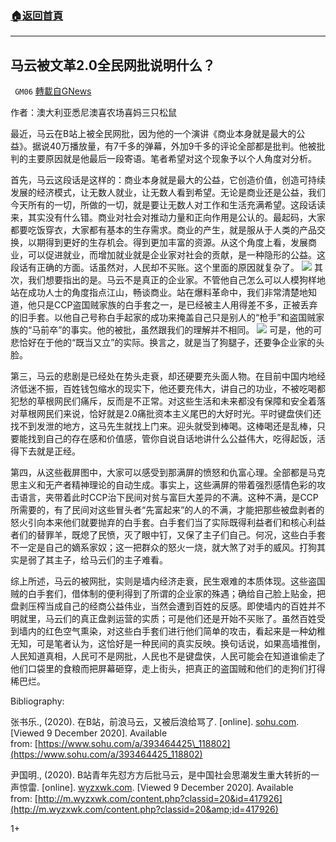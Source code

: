 ###  [:house:返回首頁](https://github.com/ourhimalayas/txt)
---

## 马云被文革2.0全民网批说明什么？
` GM06` [轉載自GNews](https://gnews.org/zh-hans/634904/)

作者：澳大利亚悉尼澳喜农场喜妈三只松鼠

最近，马云在B站上被全民网批，因为他的一个演讲《商业本身就是最大的公益》。据说40万播放量，有7千多的弹幕，外加9千多的评论全部都是批判。他被批判的主要原因就是他最后一段寄语。笔者希望对这个现象予以个人角度对分析。

首先，马云这段话是这样的：商业本身就是最大的公益，它创造价值，创造可持续发展的经济模式，让无数人就业，让无数人看到希望。无论是商业还是公益，我们今天所有的一切，所做的一切，就是要让无数人对工作和生活充满希望。这段话读来，其实没有什么错。商业对社会对推动力量和正向作用是公认的。最起码，大家都要吃饭穿衣，大家都有基本的生存需求。商业的产生，就是服从于人类的产品交换，以期得到更好的生存机会。得到更加丰富的资源。从这个角度上看，发展商业，可以促进就业，而增加就业就是企业家对社会的贡献，是一种隐形的公益。这段话有正确的方面。话虽然对，人民却不买账。这个里面的原因就复杂了。
![]()![](https://gnews-media-offload.s3.amazonaws.com/wp-content/uploads/2020/12/10051934/image-11.jpeg)
其次，我们想要指出的是。马云不是真正的企业家。不管他自己怎么可以人模狗样地站在成功人士的角度指点江山，畅谈商业。站在爆料革命中，我们非常清楚地知道，他只是CCP盗国贼家族的白手套之一，是已经被主人用得差不多，正被丢弃的旧手套。以他自己号称白手起家的成功来掩盖自己只是别人的“枪手”和盗国贼家族的“马前卒”的事实。他的被批，虽然跟我们的理解并不相同。
![]()![](https://gnews-media-offload.s3.amazonaws.com/wp-content/uploads/2020/12/10051926/image-12.jpeg)
可是，他的可悲恰好在于他的“既当又立”的实际。换言之，就是当了狗腿子，还要争企业家的头脸。

第三，马云的悲剧是已经处在势头走衰，却还硬要充头面人物。在目前中国内地经济低迷不振，百姓钱包缩水的现实下，他还要充伟大，讲自己的功业，不被吃喝都犯愁的草根网民们痛斥，反而是不正常。对这些生活和未来都没有保障和安全着落对草根网民们来说，恰好就是2.0痛批资本主义尾巴的大好时光。平时键盘侠们还找不到发泄的地方，这马先生就找上门来。迎头就受到棒喝。这棒喝还是乱棒，只要能找到自己的存在感和价值感，管你自说自话地讲什么公益伟大，吃得起饭，活得下去就是正经。

第四，从这些截屏图中，大家可以感受到那满屏的愤怒和仇富心理。全部都是马克思主义和无产者精神理论的自动生成。事实上，这些满屏的带着强烈感情色彩的攻击语言，夹带着此时CCP治下民间对贫与富巨大差异的不满。这种不满，是CCP所需要的，有了民间对这些冒头者“先富起来”的人的不满，才能把那些被盘剥者的怒火引向本来他们就要抛弃的白手套。白手套们当了实际既得利益者们和核心利益者们的替罪羊，既熄了民愤，灭了眼中钉，又保了主子们自己。何况，这些白手套不一定是自己的嫡系家奴；这一把群众的怒火一烧，就大煞了对手的威风。打狗其实是弱了其主子，给马云们的主子难看。

综上所述，马云的被网批，实则是墙内经济走衰，民生艰难的本质体现。这些盗国贼的白手套们，借体制的便利得到了所谓的企业家的殊遇；确给自己脸上贴金，把盘剥压榨当成自己的经商公益伟业，当然会遭到百姓的反感。即使墙内的百姓并不明就里，马云们的真正盘剥运营的实质；可是他们还是开始不买账了。虽然百姓受到墙内的红色空气熏染，对这些白手套们进行他们简单的攻击，看起来是一种幼稚无知，可是笔者认为，这恰好是一种民间的真实反映。换句话说，如果高墙推倒，人民知道真相，人民可不是网批，人民也不是键盘侠，人民可能会在知道谁偷走了他们口袋里的食粮而把屏幕砸穿，走上街头，把真正的盗国贼和他们的走狗们打得稀巴烂。



Bibliography:

张书乐., (2020). 在B站，前浪马云，又被后浪给骂了. [online]. [sohu.com](https://sohu.com/). [Viewed 9 December 2020]. Available from: [https://www.sohu.com/a/393464425\_118802](https://www.sohu.com/a/393464425_118802)

尹国明., (2020). B站青年先怼方方后批马云，是中国社会思潮发生重大转折的一声惊雷. [online]. [wyzxwk.com](http://wyzxwk.com/). [Viewed 9 December 2020]. Available from: [http://m.wyzxwk.com/content.php?classid=20&id=417926](http://m.wyzxwk.com/content.php?classid=20&amp;id=417926)

1+
